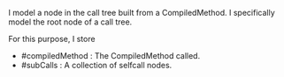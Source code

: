 I model a node in the call tree built from a CompiledMethod.
I specifically model the root node of a call tree.

For this purpose, I store
- #compiledMethod : The CompiledMethod called.
- #subCalls : A collection of selfcall nodes.